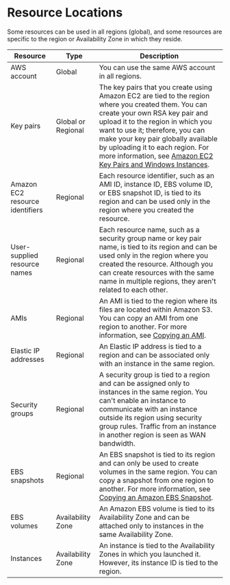 # Resource Locations<a name="resources"></a>

Some resources can be used in all regions \(global\), and some resources are specific to the region or Availability Zone in which they reside\. 


| Resource | Type | Description | 
| --- | --- | --- | 
|  AWS account  |  Global  |  You can use the same AWS account in all regions\.  | 
|  Key pairs  |  Global or Regional  |  The key pairs that you create using Amazon EC2 are tied to the region where you created them\. You can create your own RSA key pair and upload it to the region in which you want to use it; therefore, you can make your key pair globally available by uploading it to each region\. For more information, see [Amazon EC2 Key Pairs and Windows Instances](ec2-key-pairs.md)\.  | 
|  Amazon EC2 resource identifiers  |  Regional  |  Each resource identifier, such as an AMI ID, instance ID, EBS volume ID, or EBS snapshot ID, is tied to its region and can be used only in the region where you created the resource\.  | 
|  User\-supplied resource names  |  Regional  |  Each resource name, such as a security group name or key pair name, is tied to its region and can be used only in the region where you created the resource\. Although you can create resources with the same name in multiple regions, they aren't related to each other\.  | 
|  AMIs  |  Regional  |  An AMI is tied to the region where its files are located within Amazon S3\. You can copy an AMI from one region to another\. For more information, see [Copying an AMI](CopyingAMIs.md)\.  | 
|  Elastic IP addresses  |  Regional  |  An Elastic IP address is tied to a region and can be associated only with an instance in the same region\.  | 
|  Security groups  |  Regional  |  A security group is tied to a region and can be assigned only to instances in the same region\. You can't enable an instance to communicate with an instance outside its region using security group rules\. Traffic from an instance in another region is seen as WAN bandwidth\.  | 
|  EBS snapshots  |  Regional  |  An EBS snapshot is tied to its region and can only be used to create volumes in the same region\. You can copy a snapshot from one region to another\. For more information, see [Copying an Amazon EBS Snapshot](ebs-copy-snapshot.md)\.  | 
|  EBS volumes  |  Availability Zone  |  An Amazon EBS volume is tied to its Availability Zone and can be attached only to instances in the same Availability Zone\.  | 
|  Instances  |  Availability Zone  |  An instance is tied to the Availability Zones in which you launched it\. However, its instance ID is tied to the region\.  | 